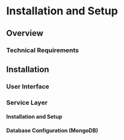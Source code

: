 # Installation and Setup
## Overview
### Technical Requirements
## Installation
### User Interface
### Service Layer
#### Installation and Setup
#### Database Configuration (MongoDB)
